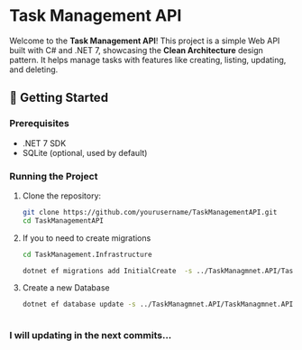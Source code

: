 # Task Management API

Welcome to the **Task Management API**! This project is a simple Web API built with C# and .NET 7, showcasing the **Clean Architecture** design pattern. It helps manage tasks with features like creating, listing, updating, and deleting.

## 🚀 Getting Started

### Prerequisites
- .NET 7 SDK
- SQLite (optional, used by default)

### Running the Project
1. Clone the repository:
   ```bash
   git clone https://github.com/yourusername/TaskManagementAPI.git
   cd TaskManagementAPI

2. If you to need to create migrations
   ```bash
   cd TaskManagement.Infrastructure
   
   dotnet ef migrations add InitialCreate  -s ../TaskManagmnet.API/TaskManagmnet.API.csproj -o Data/Migrations

3. Create a new Database
   ```bash
   dotnet ef database update -s ../TaskManagmnet.API/TaskManagmnet.API.csproj



### I will updating in the next commits...